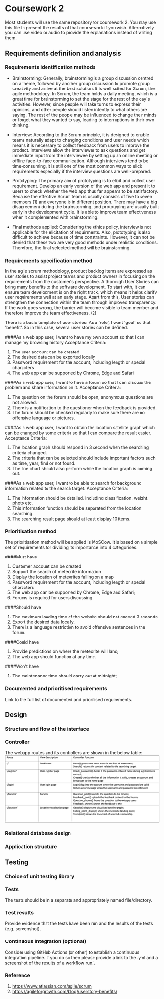 # Coursework 2

 Most students will use the same repository for coursework 2. You may use this file to present the results of that
 coursework if you wish. Alternatively you can use video or audio to provide the explanations instead of writing them.

 ## Requirements definition and analysis
 ### Requirements identification methods
 - Brainstorming: Generally, brainstorming is a group discussion centred on a theme, followed by another group discussion 
   to promote group creativity and arrive at the best solution. It is well suited for Scrum, the agile methodology. In Scrum, 
   the team holds a daily meeting, which is a great time for brainstorming to set the stage for the rest of the day's activities.
   However, since people will take turns to express their opinions, and other people should listen intently to what others 
   are saying. The rest of the people may be influenced to change their minds or forget what they wanted to say, leading
   to interruptions in their own thinking.


 - Interview: According to the Scrum principle, it is designed to enable teams naturally adapt to changing conditions and
   user needs which means it is necessary to collect feedback from users to improve the product. Interviews allow the interviewer
   to ask questions and get immediate input from the interviewee by setting up an online meeting or offline face-to-face
   communication. Although interviews tend to be time-consuming, it is still one of the most common ways to elicit requirements
   especially if the interview questions are well-prepared.
   

 - Prototyping: The primary aim of prototyping is to elicit and collect user requirement. Develop an early version of the 
   web app and present it to users to check whether the web app thus far appears to be satisfactory. Because the effective
   Scrum team is usually consists of five to seven members (1) and everyone is in different position. There may have a big
   disagreement during the brainstorming, and prototyping are usually built early in the development cycle. It is able to 
   improve team effectiveness when it complemented with brainstorming.
   

  - Final methods applied: Considering the ethics policy, interview is not applicable for the elicitation of requirments.
    Also, prototyping is also difficult to achieve because of time constraints. However, it can not be denied that these 
    two are very good methods under realistic conditions. Therefore, the final selected method will
    be brainstorming.
 
 ### Requirements specification method
 In the agile scrum methodology, product backlog items are expressed as user stories to assist project teams and product 
 owners in focusing on the requirements from the customer's perspective. A thorough User Stories can bring many benefits 
 to the software development. To start with, it can ensure team development is on the right track, which means it helps 
 clarify user requirements well at an early stage. Apart from this, User stories can strengthen the connection within the
 team through improved transparency. If the work goes wrong, the barrier will become visible to team member and therefore
 improve the team effectiveness. (2) 

 There is a basic template of user stories: As a 'role', I want 'goal' so that 'benefit'. So in this case, several user 
 stories can be defined.

 ####As a web app user, I want to have my own account so that I can manage my browsing history
 Acceptance Criteria:
 1. The user account can be created
 2. The desired data can be exported locally
 3. Password requirement for the account, including length or special characters
 4. The web app can be supported by Chrome, Edge and Safari

 ####As a web app user, I want to have a forum so that I can discuss the problem and share information on it.
 Acceptance Criteria:
 1. The question on the forum should be open, anonymous questions are not allowed.
 2. There is a notification to the questioner when the feedback is provided.
 3. The forum should be checked regularly to make sure there are no offensive language or pictures.
    
 ####As a web app user, I want to obtain the location satellite graph which can be changed by some criteria so that I can compare the result easier.
 Acceptance Criteria:
 1. The location graph should respond in 3 second when the searching criteria changed.
 2. The criteria that can be selected should include important factors such as time, year, find or not found.
 3. The line chart should also perform while the location graph is coming out.
 
 ####As a web app user, I want to be able to search for background information related to the search target.
 Acceptance Criteria:
 1. The information should be detailed, including classification, weight, photo etc.
 2. This information function should be separated from the location searching.
 3. The searching result page should at least display 10 items.

 ### Prioritisation method
 The prioritisation method will be applied is MoSCow. It is based on a simple set of requirements for dividing its importance
 into 4 categorises. 
 
 ####Must have
 1. Customer account can be created
 2. Support the search of meteorite information
 3. Display the location of meteorites falling on a map
 4. Password requirement for the account, including length or special characters
 5. The web app can be supported by Chrome, Edge and Safari;
 6. Forums is required for users discussing.
 
 ####Should have
 1. The maximum loading time of the website should not exceed 3 seconds
 2. Export the desired data locally.
 3. There is a language restriction to avoid offensive sentences in the forum.

 ####Could have
 1. Provide predictions on where the meteorite will land;
 2. The web app should function at any time.
 
 ####Won't have
 1. The maintenance time should carry out at midnight;

 ### Documented and prioritised requirements
 Link to the full list of documented and prioritised requirements.


 ## Design
 ### Structure and flow of the interface
 
 ### Controller
 The webapp routes and its controllers are shown in the below table:
 ![img_1.png](img_1.png)

 ### Relational database design
 

 ### Application structure


 ## Testing
 ### Choice of unit testing library

 ### Tests
 The tests should be in a separate and appropriately named file/directory.

 ### Test results
 Provide evidence that the tests have been run and the results of the tests (e.g. screenshot).

 ### Continuous integration (optional)
 Consider using GitHub Actions (or other) to establish a continuous integration pipeline. If you do so then please provide a link to the .yml and a screenshot of the results of a workflow run.\
 
 ### Reference
 1. https://www.atlassian.com/agile/scrum
 2. https://agileforgrowth.com/blog/userstory-benefits/